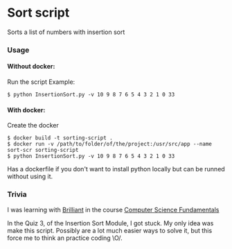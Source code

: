 # Sort  script
Sorts a list of numbers with insertion sort 

### Usage

#### Without docker:
Run the script
Example:
```
$ python InsertionSort.py -v 10 9 8 7 6 5 4 3 2 1 0 33
```
#### With docker:
Create the docker
```
$ docker build -t sorting-script .
$ docker run -v /path/to/folder/of/the/project:/usr/src/app --name sort-scr sorting-script
$ python InsertionSort.py -v 10 9 8 7 6 5 4 3 2 1 0 33
```
Has a dockerfile if you don't want to install python locally but can be runned without using it.

### Trivia
I was learning with [Brilliant](https://brilliant.org/) in the course [Computer Science Fundamentals](https://www.google.com "Go, is a beatiful course.")

In the Quiz 3, of the Insertion Sort Module, I got stuck.
My only idea was make this script.
Possibly are a lot much easier ways to solve it, but this force me to think an practice coding  \O/.

